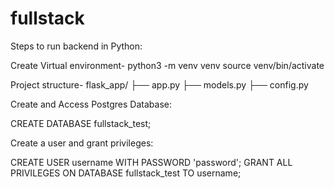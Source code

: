 # fullstack

Steps to run backend in Python:


Create Virtual environment-
python3 -m venv venv
source venv/bin/activate

Project structure-
flask_app/
├── app.py
├── models.py
├── config.py


Create and Access Postgres Database:

CREATE DATABASE fullstack_test;


Create a user and grant privileges:

CREATE USER username WITH PASSWORD 'password';
GRANT ALL PRIVILEGES ON DATABASE fullstack_test TO username;




